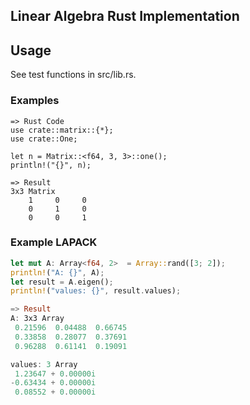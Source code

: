 ## Linear Algebra Rust Implementation

## Usage

See test functions in src/lib.rs.

### Examples

```
=> Rust Code
use crate::matrix::{*};
use crate::One;

let n = Matrix::<f64, 3, 3>::one();
println!("{}", n);

=> Result
3x3 Matrix
    1     0     0 
    0     1     0 
    0     0     1 
```

### Example LAPACK

```rust
let mut A: Array<f64, 2>  = Array::rand([3; 2]);
println!("A: {}", A);
let result = A.eigen();
println!("values: {}", result.values);

=> Result
A: 3x3 Array
 0.21596  0.04488  0.66745 
 0.33858  0.28077  0.37691 
 0.96288  0.61141  0.19091 

values: 3 Array
 1.23647 + 0.00000i 
-0.63434 + 0.00000i 
 0.08552 + 0.00000i 



```

